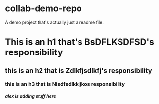 # collab-demo-repo

A demo project that's actually just a readme file.

<h1>This is an h1 that's BsDFLKSDFSD's responsibility</h1>


<h2>this is an h2 that is Zdlkfjsdlkfj's responsibility</h2>

<h3>this is an h3 that is Nisdfsdlkkljkos responsibility</h3>

<h5> alex is adding stuff here</h5>
